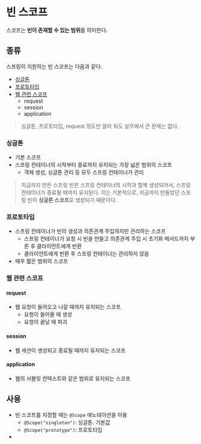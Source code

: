 # 빈 스코프

 스코프는 **빈이 존재할 수 있는 범위**를 의미한다.
 
## 종류

 스프링이 지원하는 빈 스코프는 다음과 같다.
* [싱글톤](scope/빈스코프_싱글톤스코프.md)
* [프로토타입](scope/빈스코프_프로토타입.md)
* [웹 관련 스코프](scope/빈스코프_웹스코프.md)
  * request
  * session
  * application

> 싱글톤, 프로토타입, request 정도만 알아 둬도 실무에서 큰 문제는 없다. 


### 싱글톤

* 기본 스코프
* 스프링 컨테이너의 시작부터 종료까지 유지되는 가장 넓은 범위의 스코프
  * 객체 생성, 싱글톤 관리 등 모두 스프링 컨테이너가 관리

> 지금까지 만든 스프링 빈은 스프링 컨테이너의 시작과 함께 생성되어서, 스프링 컨테이너가 종료될 때까지 유지된다. 이는 기본적으로, 지금까지 만들었던 스프링 빈이 **싱글톤 스코프**로 생성되기 때문이다. 

### 프로토타입

* 스프링 컨테이너가 빈의 생성과 의존관계 주입까지만 관리하는 스코프
  * 스프링 컨테이너가 요청 시 빈을 만들고 의존관계 주입 시 초기화 메서드까지 부른 후 클라이언트에게 반환
  * 클라이언트에게 반환 후 스프링 컨테이너는 관리하지 않음
* 매우 짧은 범위의 스코프

### 웹 관련 스코프

#### request
* 웹 요청이 들어오고 나갈 때까지 유지되는 스코프
  * 요청이 들어올 때 생성
  * 요청이 끝날 때 파괴

#### session
* 웹 세션이 생성되고 종료될 때까지 유지되는 스코프

#### application
* 웹의 서블릿 컨텍스트와 같은 범위로 유지되는 스코프

## 사용
* 빈 스코프를 지정할 때는 `@Scope` 애노테이션을 이용
  * `@Scope("singleton")`: 싱글톤. 기본값
  * `@Scope("prototype")`: 프로토타입
* 

